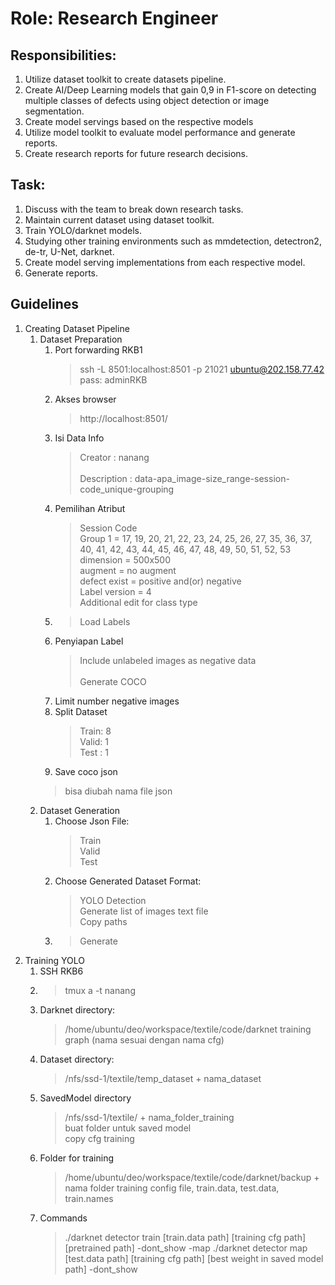 Role: Research Engineer
=======================
Responsibilities:
-----------------
1. Utilize dataset toolkit to create datasets pipeline.
2.	Create AI/Deep Learning models that gain 0,9 in F1-score on detecting multiple classes of defects using object detection or image segmentation.
3.	Create model servings based on the respective models
4.	Utilize model toolkit to evaluate model performance and generate reports.
5.	Create research reports for future research decisions.

Task:
-----
1.	Discuss with the team to break down research tasks.
2.	Maintain current dataset using dataset toolkit.
3.	Train YOLO/darknet models.
4.	Studying other training environments such as mmdetection, detectron2, de-tr, U-Net, darknet.
5.	Create model serving implementations from each respective model.
6.	Generate reports.

Guidelines
----------
1. Creating Dataset Pipeline
   1. Dataset Preparation
      1. Port forwarding RKB1
         > ssh -L 8501:localhost:8501 -p 21021 ubuntu@202.158.77.42\
         > pass: adminRKB
      2. Akses browser
         > http://localhost:8501/
      3. Isi Data Info
         > Creator : nanang\
         > \
         > Description : data-apa_image-size_range-session-code_unique-grouping
      4. Pemilihan Atribut
         > Session Code \
            > Group 1 =  17, 19, 20, 21, 22, 23, 24, 25, 26, 27, 35, 36, 37, 40, 41, 42, 43, 44, 45, 46, 47, 48, 49, 50, 51, 52, 53\
         > dimension = 500x500\
         > augment = no augment\
         > defect exist = positive and(or) negative\
         > Label version = 4\
         > Additional edit for class type
      5. > Load Labels
      6. Penyiapan Label
         > Include unlabeled images as negative data\
         > \
         > Generate COCO
      7. Limit number negative images
      8. Split Dataset
         > Train: 8\
         > Valid: 1\
         > Test : 1
      9.  Save coco json
         > bisa diubah nama file json
   2. Dataset Generation
      1. Choose Json File:
         > Train\
         > Valid\
         > Test 
      2. Choose Generated Dataset Format:
         > YOLO Detection\
         > Generate list of images text file\
         > Copy paths
      3. > Generate
2. Training YOLO
   1. SSH RKB6
   2. > tmux a -t nanang
   3. Darknet directory:
      > /home/ubuntu/deo/workspace/textile/code/darknet
      > training graph (nama sesuai dengan nama cfg)
   4. Dataset directory:
      > /nfs/ssd-1/textile/temp_dataset + nama_dataset
   5. SavedModel directory
      > /nfs/ssd-1/textile/ + nama_folder_training\
      > buat folder untuk saved model\
      > copy cfg training
   6. Folder for training
      > /home/ubuntu/deo/workspace/textile/code/darknet/backup + nama folder training
      > config file, train.data, test.data, train.names
   7. Commands
      > ./darknet detector train [train.data path] [training cfg path] [pretrained path] -dont_show -map
      > ./darknet detector map [test.data path] [training cfg path] [best weight in saved model path] -dont_show
      
